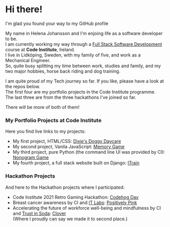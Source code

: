# Hi there!
I'm glad you found your way to my GitHub profile  

My name in Helena Johansson and I'm enjoing life as a software developer to be.  
I am currently working my way through a [Full Stack Software Development](https://codeinstitute.net/) course at **Code Institute**, Ireland.  
I live in Lidköping, Sweden, with my family of five, and work as a Mechanical Engineer.  
So, quite busy splitting my time between work, studies and family, and my two major hobbies, horse back riding and dog training.  

I am quite proud of my Tech journey so far. If you like, please have a look at the repos below.  
The first four are my portfolio projects in the Code Institute programme.  
The last three are from the three hackathons I've joined so far.  

There will be more of both of them!  

### My Portfolio Projects at Code Institute
Here you find live links to my projects: 
- My first project, HTML/CSS:
[Dixie's Doggy Daycare](https://odden69.github.io/dixies_doggy_daycare/)
- My second project, Vanila JavaScript:
[Memory Game](https://odden69.github.io/memory-game/)
- My third project, pure Python (the command line UI was provided by CI):
[Nonogram Game](https://hj-nonogram-game.herokuapp.com/)
- My fourth project, a full stack website built on Django:
[ITrain](https://hj-itrain.herokuapp.com/)


### Hackathon Projects
And here to the Hackathon projects where I participated:
- Code Institute 2021 Retro Gaming Hackathon:
[Codehog Day](https://github.com/andrewdempsey2018/The-Never-Ending-Coding-Adventure-Codehog-Day)
- Breast cancer awareness by CI and [IT Labs](https://www.it-labs.com/):
[Positively Pink](http://positively-pink.herokuapp.com/)
- Accelerating the future of workforce well-being and mindfulness by CI and [Trust in Soda](https://www.trustinsoda.com/):
[Clover](https://lexach91.github.io/team-5-january-hackathon/)  
(Where I proudly can say we made it to second place.)


<!--
**Odden69/Odden69** is a ✨ _special_ ✨ repository because its `README.md` (this file) appears on your GitHub profile.

Here are some ideas to get you started:

- 🔭 I’m currently working on ...
- 🌱 I’m currently learning ...
- 👯 I’m looking to collaborate on ...
- 🤔 I’m looking for help with ...
- 💬 Ask me about ...
- 📫 How to reach me: ...
- 😄 Pronouns: ...
- ⚡ Fun fact: ...
-->
